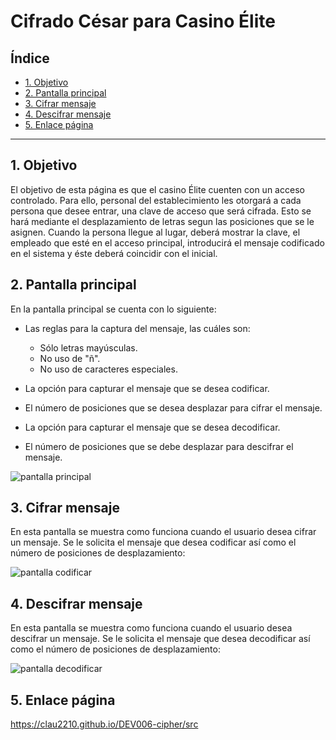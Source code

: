 # Cifrado César para Casino Élite

## Índice

* [1. Objetivo](#1-objetivo)
* [2. Pantalla principal](#2-pantalla-principal)
* [3. Cifrar mensaje](#3-cifrar-mensaje)
* [4. Descifrar mensaje](#4-descifrar-mensaje)
* [5. Enlace página](#5-enlace-página)

***

## 1. Objetivo

El objetivo de esta página es que el casino Élite cuenten con un acceso controlado. Para ello, personal del 
establecimiento les otorgará a cada persona que desee entrar, una clave de acceso que será cifrada. Esto se 
hará mediante el desplazamiento de letras segun las posiciones que se le asignen. Cuando la persona llegue al 
lugar, deberá mostrar la clave, el empleado que esté en el acceso principal, introducirá el mensaje codificado 
en el sistema y éste deberá coincidir con el inicial. 

## 2. Pantalla principal

En la pantalla principal se cuenta con lo siguiente:

* Las reglas para la captura del mensaje, las cuáles son:
  - Sólo letras mayúsculas.
  - No uso de "ñ".
  - No uso de caracteres especiales.

* La opción para capturar el mensaje que se desea codificar.
* El número de posiciones que se desea desplazar para cifrar el mensaje.
* La opción para capturar el mensaje que se desea decodificar.
* El número de posiciones que se debe desplazar para descifrar el mensaje.

![pantalla principal](https://user-images.githubusercontent.com/117471228/227306497-cfe4ec0f-a9fa-4ffb-b6c0-0b1c71a0cd36.jpg)


## 3. Cifrar mensaje

En esta pantalla se muestra como funciona cuando el usuario desea cifrar un mensaje. Se le solicita el mensaje que desea codificar
así como el número de posiciones de desplazamiento:

![pantalla codificar](https://user-images.githubusercontent.com/117471228/227306597-dd101fc6-aa72-4b82-9e6a-0510c12c485c.jpg)


## 4. Descifrar mensaje

En esta pantalla se muestra como funciona cuando el usuario desea descifrar un mensaje. Se le solicita el mensaje que desea decodificar
así como el número de posiciones de desplazamiento:

![pantalla decodificar](https://user-images.githubusercontent.com/117471228/227306712-32cfae53-37ad-42cd-9ad7-3a4d979f57f9.jpg)


## 5. Enlace página

https://clau2210.github.io/DEV006-cipher/src
